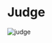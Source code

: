 # Judge

![judge](https://user-images.githubusercontent.com/99084349/198013870-e7feb9fa-9ad5-45a5-9e83-df036bacf9a6.gif)
